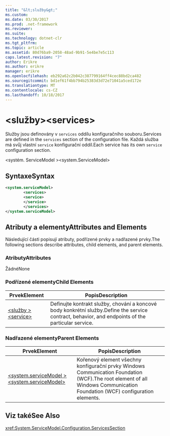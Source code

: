 ```yaml
---
title: "&lt;služby&gt;"
ms.custom: 
ms.date: 03/30/2017
ms.prod: .net-framework
ms.reviewer: 
ms.suite: 
ms.technology: dotnet-clr
ms.tgt_pltfrm: 
ms.topic: article
ms.assetid: 80d76ba9-2058-48ad-9b91-5e4be7e5c113
caps.latest.revision: "7"
author: Erikre
ms.author: erikre
manager: erikre
ms.openlocfilehash: eb292a62c2b042c387799164ff4cec88bd2ca482
ms.sourcegitcommit: bd1ef61f4bb794b25383d3d72e71041a5ced172e
ms.translationtype: MT
ms.contentlocale: cs-CZ
ms.lasthandoff: 10/18/2017
---
```

# <a name="ltservicesgt"></a><span data-ttu-id="0c4ed-102">&lt;služby&gt;</span><span class="sxs-lookup"><span data-stu-id="0c4ed-102">&lt;services&gt;</span></span>
<span data-ttu-id="0c4ed-103">Služby jsou definovány v `services` oddílu konfiguračního souboru.</span><span class="sxs-lookup"><span data-stu-id="0c4ed-103">Services are defined in the `services` section of the configuration file.</span></span> <span data-ttu-id="0c4ed-104">Každá služba má svůj vlastní `service` konfigurační oddíl.</span><span class="sxs-lookup"><span data-stu-id="0c4ed-104">Each service has its own `service` configuration section.</span></span>  
  
 <span data-ttu-id="0c4ed-105">\<systém. ServiceModel ></span><span class="sxs-lookup"><span data-stu-id="0c4ed-105">\<system.ServiceModel></span></span>  
  
## <a name="syntax"></a><span data-ttu-id="0c4ed-106">Syntaxe</span><span class="sxs-lookup"><span data-stu-id="0c4ed-106">Syntax</span></span>  
  
```xml  
<system.serviceModel>  
        <services>  
        <service>  
        </service>  
        </services>  
</system.serviceModel>  
```  
  
## <a name="attributes-and-elements"></a><span data-ttu-id="0c4ed-107">Atributy a elementy</span><span class="sxs-lookup"><span data-stu-id="0c4ed-107">Attributes and Elements</span></span>  
 <span data-ttu-id="0c4ed-108">Následující části popisují atributy, podřízené prvky a nadřazené prvky.</span><span class="sxs-lookup"><span data-stu-id="0c4ed-108">The following sections describe attributes, child elements, and parent elements.</span></span>  
  
### <a name="attributes"></a><span data-ttu-id="0c4ed-109">Atributy</span><span class="sxs-lookup"><span data-stu-id="0c4ed-109">Attributes</span></span>  
 <span data-ttu-id="0c4ed-110">Žádné</span><span class="sxs-lookup"><span data-stu-id="0c4ed-110">None</span></span>  
  
### <a name="child-elements"></a><span data-ttu-id="0c4ed-111">Podřízené elementy</span><span class="sxs-lookup"><span data-stu-id="0c4ed-111">Child Elements</span></span>  
  
|<span data-ttu-id="0c4ed-112">Prvek</span><span class="sxs-lookup"><span data-stu-id="0c4ed-112">Element</span></span>|<span data-ttu-id="0c4ed-113">Popis</span><span class="sxs-lookup"><span data-stu-id="0c4ed-113">Description</span></span>|  
|-------------|-----------------|  
|[<span data-ttu-id="0c4ed-114">\<služby ></span><span class="sxs-lookup"><span data-stu-id="0c4ed-114">\<service></span></span>](../../../../../docs/framework/configure-apps/file-schema/wcf/service.md)|<span data-ttu-id="0c4ed-115">Definujte kontrakt služby, chování a koncové body konkrétní služby.</span><span class="sxs-lookup"><span data-stu-id="0c4ed-115">Define the service contract, behavior, and endpoints of the particular service.</span></span>|  
  
### <a name="parent-elements"></a><span data-ttu-id="0c4ed-116">Nadřazené elementy</span><span class="sxs-lookup"><span data-stu-id="0c4ed-116">Parent Elements</span></span>  
  
|<span data-ttu-id="0c4ed-117">Prvek</span><span class="sxs-lookup"><span data-stu-id="0c4ed-117">Element</span></span>|<span data-ttu-id="0c4ed-118">Popis</span><span class="sxs-lookup"><span data-stu-id="0c4ed-118">Description</span></span>|  
|-------------|-----------------|  
|[<span data-ttu-id="0c4ed-119">\<system.serviceModel ></span><span class="sxs-lookup"><span data-stu-id="0c4ed-119">\<system.serviceModel></span></span>](../../../../../docs/framework/configure-apps/file-schema/wcf/system-servicemodel.md)|<span data-ttu-id="0c4ed-120">Kořenový element všechny konfigurační prvky Windows Communication Foundation (WCF).</span><span class="sxs-lookup"><span data-stu-id="0c4ed-120">The root element of all Windows Communication Foundation (WCF) configuration elements.</span></span>|  
  
## <a name="see-also"></a><span data-ttu-id="0c4ed-121">Viz také</span><span class="sxs-lookup"><span data-stu-id="0c4ed-121">See Also</span></span>  
 <xref:System.ServiceModel.Configuration.ServicesSection>

